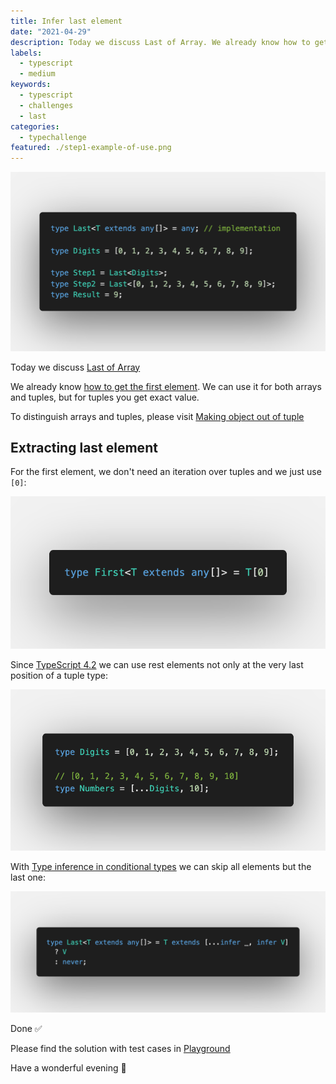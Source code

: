 ```yaml
---
title: Infer last element
date: "2021-04-29"
description: Today we discuss Last of Array. We already know how to get the first element. We can use it for both arrays and tuples, but for tuples you get exact value. To distinguish arrays and tuples, please visit Making object out of tuple.
labels:
  - typescript
  - medium
keywords:
  - typescript
  - challenges
  - last
categories:
  - typechallenge
featured: ./step1-example-of-use.png
---
```


![Example of Chainable Options use](./step1-example-of-use.png)

Today we discuss [Last of Array](https://github.com/type-challenges/type-challenges/blob/master/questions/15-medium-last/README.md)

We already know [how to get the first element](/2021-04-08-infer-first-element/). We can use it for both arrays and tuples, but for tuples you get exact value.

To distinguish arrays and tuples, please visit [Making object out of tuple](/2021-04-07-making-object-out-of-tuple/#an-array-or-a-tuple)

## Extracting last element

For the first element, we don't need an iteration over tuples and we just use `[0]`:

![First solution](./step2-first-solution.png)

Since [TypeScript 4.2](https://devblogs.microsoft.com/typescript/announcing-typescript-4-2/#non-trailing-rests) we can use rest elements not only at the very last position of a tuple type:

![Rest elements in TypeScript 4.2](./step3-rest-in-ts-4-2.png)

With [Type inference in conditional types](https://www.typescriptlang.org/docs/handbook/release-notes/typescript-2-8.html#type-inference-in-conditional-types) we can skip all elements but the last one:

![Solution](./step4-solution.png)

Done ✅

Please find the solution with test cases in [Playground](https://www.typescriptlang.org/play?#code/PQKgUABBCMCsEFoIBkCGBnALhA9gMwgEEAnY1AT0kQRtqoCNyiA7TACx2aYDEBXCABQABVKzy8AlBADEAWwCmAEwCWvWTNSkKVKtL0QAir3lZlnHVAB8EACrkADvIDKAY2LL72ACwA6AAwQyugQxPIuOLIKzIpKgcwQ7EEQLmyoADZp8swA5vIWEACSsvaZUdioELnM8u4uEAAGaFgAPDaW9Qmp2JioANYmEKJEWkz1Nh2iiiHymLzEzMHKmADkwWkY2PKlWSvBmA7yPvncOMQQ8gAeqMWZ+fX3mOhU+46DpNAQALwQANrLqMsADQQZb0IEglzLAC6zwOb2IACYvr8AMzAhHA6AwqCw149ZRpD7fJqYZqaYjQazAYDnC6OFyYWKYHAQejyCHLXHs-FpJHEjZk0gIqk0y70xlTZms9nQKj3er5awANWU8gA7rh4gBxJYACV49AAXBA2JhMPZ0IbqY8Uj4AFboHynbLAOBgEDAMBe0AQAD6-oDgYDEAAmjg5hAAMI4GIQXU1dlBpP+iAer0vdkk1q0xnRYKicg-KHWb42HNZRTBH4+GvKZh4Gp+4F1htnJXYiAAfggSqoxuqADcagBub0gP3JoO2EzYSMYAaTqdp5TFU7YADeEAAogBHXjpYFbulhbAAXwgeGIERBQgzCBS6UyORMwF4mAJ6E5YAzyXnwW+PxUEe4rNLu+5pM0WY-GiEAYjAxaYpYliAkBx4MqBe7pJBAo-AIUifNY0AIjBm6oMaWDuDkECnghECkeRmCUdk1FIShMJemAPqLoGEB8MQ7CNk4jIWhO3G+qmnqgFQ1hOKkoQQOQ4ZnOgOBpG+ZgLMaprmpa1roLaDpOsQLpwMAojoGqNTST2qoaipanvpwlommaFpWsANpsPajrOq6sDAPZ6lOdZACypzspGqQZFkuTOdpbl6QZPnGe6npgEAA)

Have a wonderful evening 🌆
